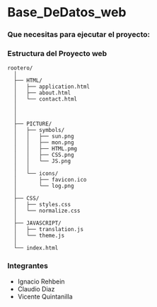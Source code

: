 # Base_DeDatos_web

### Que necesitas para ejecutar el proyecto:



### Estructura del Proyecto web

```plaintext
rootero/
  │
  ├── HTML/
  │   ├── application.html
  │   ├── about.html
  │   └── contact.html
  │   
  │
  │
  ├── PICTURE/
  │   ├── symbols/
  │   │   ├── sun.png
  │   │   ├── mon.png
  │   │   ├── HTML.pmg
  │   │   ├── CSS.png
  │   │   └── JS.png
  │   │
  │   └── icons/
  │       ├── favicon.ico
  │       └── log.png
  │
  ├── CSS/
  │   ├── styles.css
  │   └── normalize.css
  │
  ├── JAVASCRIPT/
  │   ├── translation.js
  │   └── theme.js
  │
  └── index.html
```

### Integrantes
* Ignacio Rehbein
* Claudio Diaz
* Vicente Quintanilla
